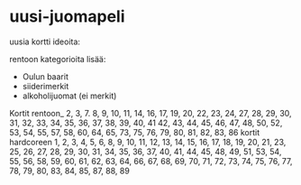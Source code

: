 # uusi-juomapeli
uusia kortti ideoita: 

rentoon kategorioita lisää:
- Oulun baarit
- siiderimerkit
- alkoholijuomat (ei merkit)

 Kortit rentoon_
2, 3, 7. 8, 9, 10, 11, 14, 16, 17, 19, 20, 22, 23, 24, 27, 28, 29, 30, 31, 32, 33, 34, 35, 36, 37, 38, 39, 40, 41 42, 43, 44, 45, 46, 47, 48, 50, 52, 53, 54, 55, 57, 58, 60, 64, 65, 73, 75, 76, 79, 80, 81, 82, 83, 86
 kortit hardcoreen
 1, 2, 3, 4, 5, 6, 8, 9, 10, 11, 12, 13, 14, 15, 16, 17, 18, 19, 20, 21, 23, 25, 26, 27, 28, 29, 30, 31, 34, 35, 36, 37, 40, 41, 44, 45, 48, 49, 51, 53, 54, 55, 56, 58, 59, 60, 61, 62, 63, 64, 66, 67, 68, 69, 70, 71, 72, 73, 74, 75, 76, 77, 78, 79, 80, 83, 84, 85, 87, 88, 89
